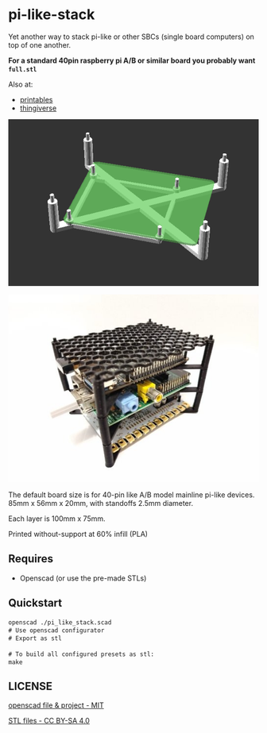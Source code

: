# pi-like-stack

Yet another way to stack pi-like or other SBCs (single board computers) on top of one another.

**For a standard 40pin raspberry pi  A/B or similar board you probably want ``full.stl``**

Also at:

* [printables](https://www.printables.com/model/965132-pi-like-stack/files)
* [thingiverse](https://www.thingiverse.com/thing:6721264/files)

![](./preview/preview.gif)

![](./preview/preview.jpeg)

The default board size is for 40-pin like A/B model mainline pi-like devices.
85mm x 56mm x 20mm, with standoffs 2.5mm diameter.

Each layer is 100mm x 75mm.

Printed without-support at 60% infill (PLA)


## Requires

* Openscad (or use the pre-made STLs)

## Quickstart

```
openscad ./pi_like_stack.scad
# Use openscad configurator
# Export as stl

# To build all configured presets as stl:
make
```

## LICENSE

[openscad file & project - MIT](./licenses/pi_like_stack_scad_MIT.txt)

[STL files - CC BY-SA 4.0](./licenses/stls.txt)

